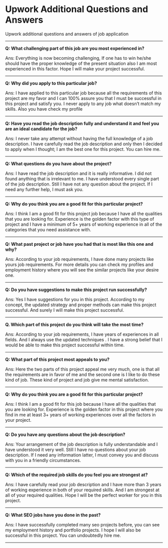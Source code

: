# Upwork Additional Questions and Answers
Upwork additional questions and answers of job application
<hr/>
<p><b>Q: What challenging part of this job are you most experienced in?</b></p>

<p>Ans: Everything is now becoming challenging, If one has to win he/she should have the proper knowledge of the present situation also I am most experienced in this factor. Hope I will make your project successful. </p>
<hr/>
<p><b>Q: Why did you apply to this particular job?</b></p>

<p>Ans: I have applied to this particular job because all the requirements of this project are my favor and I can 100% assure you that I must be successful in this project and satisfy you. I never apply to any job what doesn’t match my skills. Also you have check my profile  </p>
<hr/>
<p><b>Q: Have you read the job description fully and understand it and feel you are an ideal candidate for the job?</b></p>

<p>Ans: I never take any attempt without having the full knowledge of a job description. I have carefully read the job description and only then I decided to apply when I thought; I am the best one for this project. You can hire me.  </p>
<hr/>
<p><b>Q: What questions do you have about the project?</b></p>

<p>Ans: I have read the job description and it is really informative. I did not found anything that is irrelevant to me. I have understood every single part of the job description. Still I have not any question about the project. If I need any further help, I must ask you.

  </p><hr/>
 <p><b> Q: Why do you think you are a good fit for this particular project?</b></p>
<p>Ans: I think I am a good fit for this project job because I have all the qualities that you are looking for. Experience is the golden factor with this type of project and I have a minimum of 5+ years of working experience in all of the categories that you need assistance with.</p>
<hr/>
<p><strong>Q: What past project or job have you had that is most like this one and why?</strong></p>
<p>Ans: According to your job requirements, I have done many projects like yours job requirements. For more details you can check my profiles and employment history where you will see the similar projects like your desire one.</p>
<hr/>
<p><strong>Q: Do you have suggestions to make this project run successfully?</strong></p>
<p>Ans: Yes I have suggestions for you in this project. According to my concept, the updated strategy and proper methods can make this project successful. And surely I will make this project successful.</p>
<hr/>
<p><strong>Q. Which part of this project do you think will take the most time?</strong></p>
<p>Ans: According to your job requirements, I have years of experiences in all fields. And I always use the updated techniques . I have a strong belief that I would be able to make this project successful within time.</p>
<hr/>

<p><strong>Q: What part of this project most appeals to you?</strong></p>
<p>Ans: Here the two parts of this project appeal me very much, one is that all the requirements are in favor of me and the second one is I like to do these kind of job. These kind of project and job give me mental satisfaction.</p>
<hr/>
<p><strong>Q: Why do you think you are a good fit for this particular project?</strong></p>
<p>Ans: I think I am a good fit for this job because I have all the qualities that you are looking for. Experience is the golden factor in this project where you find in me at least 3+ years of working experiences over all the factors in your project.</p>
<hr/>
<p><strong>Q: Do you have any questions about the job description?</strong></p>
<p>Ans: Your arrangement of the job description is fully understandable and I have understood it very well. Still I have no questions about your job description. If I need any information latter, I must convey you and discuss with you in a friendly circumstances.</p>
<hr/>
<p><strong>Q: Which of the required job skills do you feel you are strongest at?</strong></p>
<p>Ans: I have carefully read your job description and I have more than 3 years of working experience in both of your required skills. And I am strongest at all of your required qualities. Hope I will be the perfect worker for you in this project.</p>
<hr/>
<p><strong>Q: What SEO jobs have you done in the past?</strong></p>
<p>Ans: I have successfully completed many seo projects before, you can see my employment history and portfolio projects. I hope I will also be successful in this project. You can undoubtedly hire me.</p>
<hr/>
